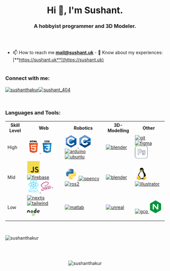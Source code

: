 <h1 align="center">Hi 👋, I'm Sushant.</h1>
<h3 align="center">A hobbyist programmer and 3D Modeler.</h3>
<br /><br />

- 📫 How to reach me **mail@sushant.uk** - 📄 Know about my experiences:
[**https://sushant.uk**](https://sushant.uk)
<br /><br />

<h3 align="left">Connect with me:</h3>
<p align="left">
  <a href="https://linkedin.com/in/sushanthakur" target="blank"
    ><img
      align="center"
      src="https://raw.githubusercontent.com/rahuldkjain/github-profile-readme-generator/master/src/images/icons/Social/linked-in-alt.svg"
      alt="sushanthakur"
      height="30"
      width="40" /></a
  ><a href="https://instagram.com/sushant_404" target="blank"
    ><img
      align="center"
      src="https://raw.githubusercontent.com/rahuldkjain/github-profile-readme-generator/master/src/images/icons/Social/instagram.svg"
      alt="sushant_404"
      height="30"
      width="40"
  /></a>
</p>
<br />
<h3 align="left">Languages and Tools:</h3>
<table>
  <tr>
    <th>Skill Level</th>
    <th>Web</th>
    <th>Robotics</th>
    <th>3D-Modelling</th>
    <th>Other</th>
  </tr>
  <tr>
    <td>High</td>
    <td>
      <a href="https://www.w3.org/html/" target="_blank" rel="noreferrer">
        <img
          src="https://raw.githubusercontent.com/devicons/devicon/master/icons/html5/html5-original-wordmark.svg"
          alt="html5"
          width="40"
          height="40" />
      </a>
      <a href="https://www.w3schools.com/css/" target="_blank" rel="noreferrer">
        <img
          src="https://raw.githubusercontent.com/devicons/devicon/master/icons/css3/css3-original-wordmark.svg"
          alt="css3"
          width="40"
          height="40" />
      </a>
    </td>
    <td>
      <a href="https://www.cprogramming.com/" target="_blank" rel="noreferrer">
        <img
          src="https://raw.githubusercontent.com/devicons/devicon/master/icons/c/c-original.svg"
          alt="c"
          width="40"
          height="40" /></a
      ><a
        href="https://www.w3schools.com/cpp/"
        target="_blank"
        rel="noreferrer">
        <img
          src="https://raw.githubusercontent.com/devicons/devicon/master/icons/cplusplus/cplusplus-original.svg"
          alt="cplusplus"
          width="40"
          height="40" />
      </a>
      <a href="https://www.arduino.cc/" target="_blank" rel="noreferrer"
        ><img
          src="https://cdn.worldvectorlogo.com/logos/arduino-1.svg"
          alt="arduino"
          width="40"
          height="40" /> </a
      ><a href="https://ubuntu.com/" target="_blank" rel="noreferrer"
        ><img
          src="https://w7.pngwing.com/pngs/503/133/png-transparent-ubuntu-plain-logo-icon.png"
          alt="ubuntu"
          width="40"
          height="40" />
      </a>
    </td>
    <td>
      <a href="https://www.solidworks.com/" target="_blank" rel="noreferrer">
        <img
          src="https://banner2.cleanpng.com/20180425/kqw/ave9q5ayl.webp"
          alt="blender"
          width="40"
          height="40" />
      </a>
    </td>
    <td>
      <a href="https://git-scm.com/" target="_blank" rel="noreferrer">
        <img
          src="https://www.vectorlogo.zone/logos/git-scm/git-scm-icon.svg"
          alt="git"
          width="40"
          height="40" /> </a
      ><a href="https://www.figma.com/" target="_blank" rel="noreferrer">
        <img
          src="https://www.vectorlogo.zone/logos/figma/figma-icon.svg"
          alt="figma"
          width="40"
          height="40" /> </a
      ><a href="https://www.photoshop.com/en" target="_blank" rel="noreferrer">
        <img
          src="https://raw.githubusercontent.com/devicons/devicon/master/icons/photoshop/photoshop-line.svg"
          alt="photoshop"
          width="40"
          height="40" />
      </a>
    </td>
  </tr>
  <tr>
    <td>Mid</td>
    <td>
      <a
        href="https://developer.mozilla.org/en-US/docs/Web/JavaScript"
        target="_blank"
        rel="noreferrer">
        <img
          src="https://raw.githubusercontent.com/devicons/devicon/master/icons/javascript/javascript-original.svg"
          alt="javascript"
          width="40"
          height="40" />
      </a>
      <a href="https://firebase.google.com/" target="_blank" rel="noreferrer">
        <img
          src="https://www.vectorlogo.zone/logos/firebase/firebase-icon.svg"
          alt="firebase"
          width="40"
          height="40" />
      </a>
      <a href="https://reactjs.org/" target="_blank" rel="noreferrer">
        <img
          src="https://raw.githubusercontent.com/devicons/devicon/master/icons/react/react-original-wordmark.svg"
          alt="react"
          width="40"
          height="40" />
      </a>
      <a href="https://sass-lang.com" target="_blank" rel="noreferrer">
        <img
          src="https://raw.githubusercontent.com/devicons/devicon/master/icons/sass/sass-original.svg"
          alt="sass"
          width="40"
          height="40" />
      </a>
    </td>
    <td>
      <a href="https://www.python.org" target="_blank" rel="noreferrer">
        <img
          src="https://raw.githubusercontent.com/devicons/devicon/master/icons/python/python-original.svg"
          alt="python"
          width="40"
          height="40" /> </a
      ><a href="https://opencv.org/" target="_blank" rel="noreferrer">
        <img
          src="https://www.vectorlogo.zone/logos/opencv/opencv-icon.svg"
          alt="opencv"
          width="40"
          height="40" /> </a
      ><a
        href="https://docs.ros.org/en/foxy/index.html"
        target="_blank"
        rel="noreferrer">
        <img
          src="https://roboticsbackend.com/wp-content/uploads/2022/04/ros_logo.png"
          alt="ros2"
          height="25" />
      </a>
    </td>
    <td>
      <a href="https://www.blender.org/" target="_blank" rel="noreferrer">
        <img
          src="https://download.blender.org/branding/community/blender_community_badge_white.svg"
          alt="blender"
          width="40"
          height="40" />
      </a>
    </td>
    <td>
      <a href="https://www.linux.org/" target="_blank" rel="noreferrer">
        <img
          src="https://raw.githubusercontent.com/devicons/devicon/master/icons/linux/linux-original.svg"
          alt="linux"
          width="40"
          height="40" /> </a
      ><a
        href="https://www.adobe.com/in/products/illustrator.html"
        target="_blank"
        rel="noreferrer">
        <img
          src="https://www.vectorlogo.zone/logos/adobe_illustrator/adobe_illustrator-icon.svg"
          alt="illustrator"
          width="40"
          height="40" />
      </a>
    </td>
  </tr>
  <tr>
    <td>Low</td>
    <td>
      <a href="https://nextjs.org/" target="_blank" rel="noreferrer">
        <img
          src="https://cdn.worldvectorlogo.com/logos/nextjs-2.svg"
          alt="nextjs"
          width="40"
          height="40" />
      </a>
      <a href="https://tailwindcss.com/" target="_blank" rel="noreferrer">
        <img
          src="https://www.vectorlogo.zone/logos/tailwindcss/tailwindcss-icon.svg"
          alt="tailwind"
          width="40"
          height="40" />
      </a>
      <a href="https://nodejs.org" target="_blank" rel="noreferrer">
        <img
          src="https://raw.githubusercontent.com/devicons/devicon/master/icons/nodejs/nodejs-original-wordmark.svg"
          alt="nodejs"
          width="40"
          height="40" />
      </a>
    </td>
    <td>
      <a href="https://www.mathworks.com/" target="_blank" rel="noreferrer">
        <img
          src="https://upload.wikimedia.org/wikipedia/commons/2/21/Matlab_Logo.png"
          alt="matlab"
          width="40"
          height="40" />
      </a>
    </td>
    <td>
      <a href="https://unrealengine.com/" target="_blank" rel="noreferrer">
        <img
          src="https://raw.githubusercontent.com/kenangundogan/fontisto/036b7eca71aab1bef8e6a0518f7329f13ed62f6b/icons/svg/brand/unreal-engine.svg"
          alt="unreal"
          width="40"
          height="40" />
      </a>
    </td>
    <td>
      <a href="https://cloud.google.com" target="_blank" rel="noreferrer">
        <img
          src="https://www.vectorlogo.zone/logos/google_cloud/google_cloud-icon.svg"
          alt="gcp"
          width="40"
          height="40" /> </a
      ><a href="https://www.nginx.com" target="_blank" rel="noreferrer">
        <img
          src="https://raw.githubusercontent.com/devicons/devicon/master/icons/nginx/nginx-original.svg"
          alt="nginx"
          width="40"
          height="40" />
      </a>
    </td>
  </tr>
</table>
<br />
<p align="left">
  <img
    src="https://komarev.com/ghpvc/?username=sushanthakur&label=Profile%20views&color=0e75b6&style=flat"
    alt="sushanthakur" />
</p>
<br /><br />
<p align="center">
  <img
    align="center"
    src="https://github-readme-streak-stats.herokuapp.com/?user=sushanthakur&"
    alt="sushanthakur" />
</p>
